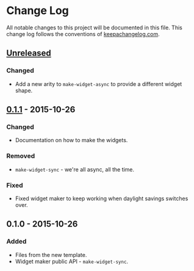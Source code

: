 # Change Log
All notable changes to this project will be documented in this file. This change log follows the conventions of [keepachangelog.com](http://keepachangelog.com/).

## [Unreleased][unreleased]
### Changed
- Add a new arity to `make-widget-async` to provide a different widget shape.

## [0.1.1] - 2015-10-26
### Changed
- Documentation on how to make the widgets.

### Removed
- `make-widget-sync` - we're all async, all the time.

### Fixed
- Fixed widget maker to keep working when daylight savings switches over.

## 0.1.0 - 2015-10-26
### Added
- Files from the new template.
- Widget maker public API - `make-widget-sync`.

[unreleased]: https://github.com/your-name/sn-backend/compare/0.1.1...HEAD
[0.1.1]: https://github.com/your-name/sn-backend/compare/0.1.0...0.1.1
